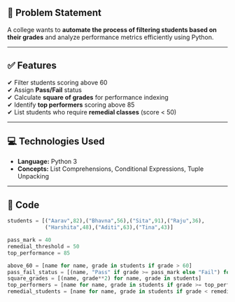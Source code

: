 ## 📌 Problem Statement
A college wants to **automate the process of filtering students based on their grades** and analyze performance metrics efficiently using Python.

---

## ✅ **Features**
✔ Filter students scoring above 60  
✔ Assign **Pass/Fail** status  
✔ Calculate **square of grades** for performance indexing  
✔ Identify **top performers** scoring above 85  
✔ List students who require **remedial classes** (score < 50)

---

## 💻 **Technologies Used**
- **Language:** Python 3
- **Concepts:** List Comprehensions, Conditional Expressions, Tuple Unpacking

---

## 📂 **Code**
```python
students = [("Aarav",82),("Bhavna",56),("Sita",91),("Raju",36),
            ("Harshita",48),("Aditi",63),("Tina",43)]

pass_mark = 40
remedial_threshold = 50
top_performance = 85

above_60 = [name for name, grade in students if grade > 60]
pass_fail_status = [(name, "Pass" if grade >= pass_mark else "Fail") for name, grade in students]
square_grades = [(name, grade**2) for name, grade in students]
top_performers = [name for name, grade in students if grade >= top_performance]
remedial_students = [name for name, grade in students if grade < remedial_threshold]